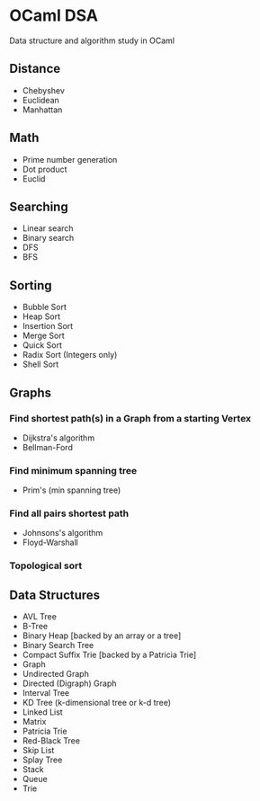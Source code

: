 # OCaml DSA

Data structure and algorithm study in OCaml

## Distance
+ Chebyshev
+ Euclidean
+ Manhattan

## Math
+ Prime number generation
+ Dot product
+ Euclid

## Searching
+ Linear search
+ Binary search
+ DFS
+ BFS

## Sorting
+ Bubble Sort
+ Heap Sort
+ Insertion Sort
+ Merge Sort
+ Quick Sort
+ Radix Sort (Integers only)
+ Shell Sort

## Graphs
### Find shortest path(s) in a Graph from a starting Vertex
+ Dijkstra's algorithm
+ Bellman-Ford
### Find minimum spanning tree
+ Prim's (min spanning tree)
### Find all pairs shortest path
+ Johnsons's algorithm
+ Floyd-Warshall
### Topological sort

## Data Structures

+ AVL Tree
+ B-Tree
+ Binary Heap [backed by an array or a tree]
+ Binary Search Tree
+ Compact Suffix Trie [backed by a Patricia Trie]
+ Graph
+ Undirected Graph
+ Directed (Digraph) Graph
+ Interval Tree
+ KD Tree (k-dimensional tree or k-d tree)
+ Linked List
+ Matrix
+ Patricia Trie
+ Red-Black Tree
+ Skip List
+ Splay Tree
+ Stack
+ Queue
+ Trie
